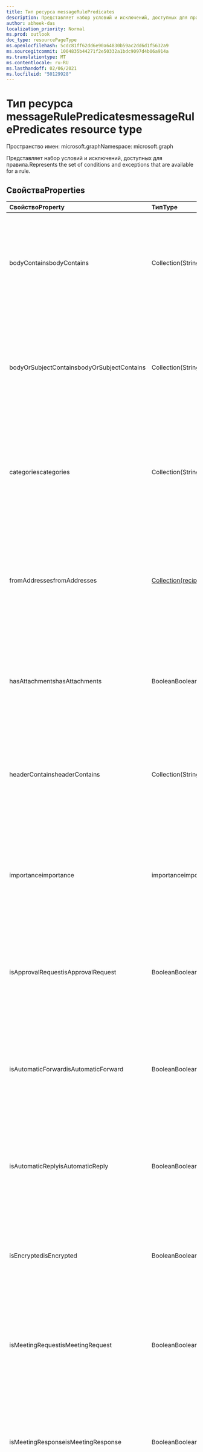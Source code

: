 ```yaml
---
title: Тип ресурса messageRulePredicates
description: Представляет набор условий и исключений, доступных для правила.
author: abheek-das
localization_priority: Normal
ms.prod: outlook
doc_type: resourcePageType
ms.openlocfilehash: 5cdc81ff62dd6e90a64830b59ac2dd6d1f5632a9
ms.sourcegitcommit: 1004835b44271f2e50332a1bdc9097d4b06a914a
ms.translationtype: MT
ms.contentlocale: ru-RU
ms.lasthandoff: 02/06/2021
ms.locfileid: "50129928"
---
```

# <a name="messagerulepredicates-resource-type"></a><span data-ttu-id="cc84e-103">Тип ресурса messageRulePredicates</span><span class="sxs-lookup"><span data-stu-id="cc84e-103">messageRulePredicates resource type</span></span>

<span data-ttu-id="cc84e-104">Пространство имен: microsoft.graph</span><span class="sxs-lookup"><span data-stu-id="cc84e-104">Namespace: microsoft.graph</span></span>


<span data-ttu-id="cc84e-105">Представляет набор условий и исключений, доступных для правила.</span><span class="sxs-lookup"><span data-stu-id="cc84e-105">Represents the set of conditions and exceptions that are available for a rule.</span></span>

## <a name="properties"></a><span data-ttu-id="cc84e-106">Свойства</span><span class="sxs-lookup"><span data-stu-id="cc84e-106">Properties</span></span>
| <span data-ttu-id="cc84e-107">Свойство</span><span class="sxs-lookup"><span data-stu-id="cc84e-107">Property</span></span>     | <span data-ttu-id="cc84e-108">Тип</span><span class="sxs-lookup"><span data-stu-id="cc84e-108">Type</span></span>   |<span data-ttu-id="cc84e-109">Описание</span><span class="sxs-lookup"><span data-stu-id="cc84e-109">Description</span></span>|
|:---------------|:--------|:----------|
| <span data-ttu-id="cc84e-110">bodyContains</span><span class="sxs-lookup"><span data-stu-id="cc84e-110">bodyContains</span></span> | <span data-ttu-id="cc84e-111">Collection(String)</span><span class="sxs-lookup"><span data-stu-id="cc84e-111">Collection(String)</span></span> | <span data-ttu-id="cc84e-112">Представляет строки, которые должны 	присутствовать в тексте входящего сообщения, чтобы применялось условие или исключение.</span><span class="sxs-lookup"><span data-stu-id="cc84e-112">Represents the strings that should appear in the body of an incoming message in order for the condition or exception to apply.</span></span> |
| <span data-ttu-id="cc84e-113">bodyOrSubjectContains</span><span class="sxs-lookup"><span data-stu-id="cc84e-113">bodyOrSubjectContains</span></span> | <span data-ttu-id="cc84e-114">Collection(String)</span><span class="sxs-lookup"><span data-stu-id="cc84e-114">Collection(String)</span></span> | <span data-ttu-id="cc84e-115">Представляет строки, которые должны присутствовать в тексте или теме входящего сообщения, чтобы применялось условие или исключение.</span><span class="sxs-lookup"><span data-stu-id="cc84e-115">Represents the strings that should appear in the body or subject of an incoming message in order for the condition or exception to apply.</span></span> |
| <span data-ttu-id="cc84e-116">categories</span><span class="sxs-lookup"><span data-stu-id="cc84e-116">categories</span></span> | <span data-ttu-id="cc84e-117">Collection(String)</span><span class="sxs-lookup"><span data-stu-id="cc84e-117">Collection(String)</span></span> | <span data-ttu-id="cc84e-118">Представляет категории, к которым должно относиться входящее сообщение, чтобы применялось условие или исключение.</span><span class="sxs-lookup"><span data-stu-id="cc84e-118">Represents the categories that an incoming message should be labeled with in order for the condition or exception to apply.</span></span> |
| <span data-ttu-id="cc84e-119">fromAddresses</span><span class="sxs-lookup"><span data-stu-id="cc84e-119">fromAddresses</span></span> | <span data-ttu-id="cc84e-120">[Collection(recipient)](recipient.md)</span><span class="sxs-lookup"><span data-stu-id="cc84e-120">Collection([recipient](recipient.md))</span></span> | <span data-ttu-id="cc84e-121">Представляет электронные адреса конкретных отправителей, при наличии которых ко входящему сообщению применяется условие или исключение.</span><span class="sxs-lookup"><span data-stu-id="cc84e-121">Represents the specific sender email addresses of an incoming message in order for the condition or exception to apply.</span></span> |
| <span data-ttu-id="cc84e-122">hasAttachments</span><span class="sxs-lookup"><span data-stu-id="cc84e-122">hasAttachments</span></span> | <span data-ttu-id="cc84e-123">Boolean</span><span class="sxs-lookup"><span data-stu-id="cc84e-123">Boolean</span></span> | <span data-ttu-id="cc84e-124">Указывает, должно ли входящее сообщение содержать вложения, чтобы применялось условие или исключение.</span><span class="sxs-lookup"><span data-stu-id="cc84e-124">Indicates whether an incoming message must have attachments in order for the condition or exception to apply.</span></span> |
| <span data-ttu-id="cc84e-125">headerContains</span><span class="sxs-lookup"><span data-stu-id="cc84e-125">headerContains</span></span> | <span data-ttu-id="cc84e-126">Collection(String)</span><span class="sxs-lookup"><span data-stu-id="cc84e-126">Collection(String)</span></span> | <span data-ttu-id="cc84e-127">Представляет строки, которые должны присутствовать в заголовках входящего сообщения, чтобы применялось условие или исключение.</span><span class="sxs-lookup"><span data-stu-id="cc84e-127">Represents the strings that appear in the headers of an incoming message in order for the condition or exception to apply.</span></span> |
| <span data-ttu-id="cc84e-128">importance</span><span class="sxs-lookup"><span data-stu-id="cc84e-128">importance</span></span> | <span data-ttu-id="cc84e-129">importance</span><span class="sxs-lookup"><span data-stu-id="cc84e-129">importance</span></span> | <span data-ttu-id="cc84e-130">Уровень важности, который должен быть задан для входящего сообщения, чтобы применялось условие или исключение: `low`, `normal`, `high`.</span><span class="sxs-lookup"><span data-stu-id="cc84e-130">The importance that is stamped on an incoming message in order for the condition or exception to apply: `low`, `normal`, `high`.</span></span> |
| <span data-ttu-id="cc84e-131">isApprovalRequest</span><span class="sxs-lookup"><span data-stu-id="cc84e-131">isApprovalRequest</span></span> | <span data-ttu-id="cc84e-132">Boolean</span><span class="sxs-lookup"><span data-stu-id="cc84e-132">Boolean</span></span> | <span data-ttu-id="cc84e-133">Указывает, должно ли входящее сообщение быть запросом утверждения, чтобы применялось условие или исключение.</span><span class="sxs-lookup"><span data-stu-id="cc84e-133">Indicates whether an incoming message must be an approval request in order for the condition or exception to apply.</span></span> |
| <span data-ttu-id="cc84e-134">isAutomaticForward</span><span class="sxs-lookup"><span data-stu-id="cc84e-134">isAutomaticForward</span></span> | <span data-ttu-id="cc84e-135">Boolean</span><span class="sxs-lookup"><span data-stu-id="cc84e-135">Boolean</span></span> | <span data-ttu-id="cc84e-136">Указывает, должно ли входящее сообщение быть автоматически пересланным, чтобы применялось условие или исключение.</span><span class="sxs-lookup"><span data-stu-id="cc84e-136">Indicates whether an incoming message must be automatically forwarded in order for the condition or exception to apply.</span></span> |
| <span data-ttu-id="cc84e-137">isAutomaticReply</span><span class="sxs-lookup"><span data-stu-id="cc84e-137">isAutomaticReply</span></span> | <span data-ttu-id="cc84e-138">Boolean</span><span class="sxs-lookup"><span data-stu-id="cc84e-138">Boolean</span></span> | <span data-ttu-id="cc84e-139">Указывает, должно ли входящее сообщение быть автоматическим ответом, чтобы применялось условие или исключение.</span><span class="sxs-lookup"><span data-stu-id="cc84e-139">Indicates whether an incoming message must be an auto reply in order for the condition or exception to apply.</span></span> |
| <span data-ttu-id="cc84e-140">isEncrypted</span><span class="sxs-lookup"><span data-stu-id="cc84e-140">isEncrypted</span></span> | <span data-ttu-id="cc84e-141">Boolean</span><span class="sxs-lookup"><span data-stu-id="cc84e-141">Boolean</span></span> | <span data-ttu-id="cc84e-142">Указывает, должно ли входящее сообщение быть зашифровано, чтобы применялось условие или исключение.</span><span class="sxs-lookup"><span data-stu-id="cc84e-142">Indicates whether an incoming message must be encrypted in order for the condition or exception to apply.</span></span> |
| <span data-ttu-id="cc84e-143">isMeetingRequest</span><span class="sxs-lookup"><span data-stu-id="cc84e-143">isMeetingRequest</span></span> | <span data-ttu-id="cc84e-144">Boolean</span><span class="sxs-lookup"><span data-stu-id="cc84e-144">Boolean</span></span> | <span data-ttu-id="cc84e-145">Указывает, должно ли входящее сообщение быть приглашением на собрание, чтобы применялось условие или исключение.</span><span class="sxs-lookup"><span data-stu-id="cc84e-145">Indicates whether an incoming message must be a meeting request in order for the condition or exception to apply.</span></span> |
| <span data-ttu-id="cc84e-146">isMeetingResponse</span><span class="sxs-lookup"><span data-stu-id="cc84e-146">isMeetingResponse</span></span> | <span data-ttu-id="cc84e-147">Boolean</span><span class="sxs-lookup"><span data-stu-id="cc84e-147">Boolean</span></span> | <span data-ttu-id="cc84e-148">Указывает, должно ли входящее сообщение быть ответом на приглашение на собрание, чтобы применялось условие или исключение.</span><span class="sxs-lookup"><span data-stu-id="cc84e-148">Indicates whether an incoming message must be a meeting response in order for the condition or exception to apply.</span></span> |
| <span data-ttu-id="cc84e-149">isNonDeliveryReport</span><span class="sxs-lookup"><span data-stu-id="cc84e-149">isNonDeliveryReport</span></span> | <span data-ttu-id="cc84e-150">Boolean</span><span class="sxs-lookup"><span data-stu-id="cc84e-150">Boolean</span></span> | <span data-ttu-id="cc84e-151">Указывает, должно ли входящее сообщение быть отчетом о недоставке, чтобы применялось условие или исключение.</span><span class="sxs-lookup"><span data-stu-id="cc84e-151">Indicates whether an incoming message must be a non-delivery report in order for the condition or exception to apply.</span></span> |
| <span data-ttu-id="cc84e-152">isPermissionControlled</span><span class="sxs-lookup"><span data-stu-id="cc84e-152">isPermissionControlled</span></span> | <span data-ttu-id="cc84e-153">Boolean</span><span class="sxs-lookup"><span data-stu-id="cc84e-153">Boolean</span></span> | <span data-ttu-id="cc84e-154">Указывает, должно ли быть включено управление разрешениями (защита RMS) для входящего сообщения, чтобы к нему применялось условие или исключение.</span><span class="sxs-lookup"><span data-stu-id="cc84e-154">Indicates whether an incoming message must be permission controlled (RMS-protected) in order for the condition or exception to apply.</span></span> |
| <span data-ttu-id="cc84e-155">isReadReceipt</span><span class="sxs-lookup"><span data-stu-id="cc84e-155">isReadReceipt</span></span> | <span data-ttu-id="cc84e-156">Boolean</span><span class="sxs-lookup"><span data-stu-id="cc84e-156">Boolean</span></span> | <span data-ttu-id="cc84e-157">Указывает, должно ли входящее сообщение быть уведомлением о прочтении, чтобы применялось условие или исключение.</span><span class="sxs-lookup"><span data-stu-id="cc84e-157">Indicates whether an incoming message must be a read receipt in order for the condition or exception to apply.</span></span> |
| <span data-ttu-id="cc84e-158">isSigned</span><span class="sxs-lookup"><span data-stu-id="cc84e-158">isSigned</span></span> | <span data-ttu-id="cc84e-159">Boolean</span><span class="sxs-lookup"><span data-stu-id="cc84e-159">Boolean</span></span> | <span data-ttu-id="cc84e-160">Указывает, должно ли входящее сообщение иметь подпись S/MIME, чтобы применялось условие или исключение.</span><span class="sxs-lookup"><span data-stu-id="cc84e-160">Indicates whether an incoming message must be S/MIME-signed in order for the condition or exception to apply.</span></span> |
| <span data-ttu-id="cc84e-161">isVoicemail</span><span class="sxs-lookup"><span data-stu-id="cc84e-161">isVoicemail</span></span> | <span data-ttu-id="cc84e-162">Boolean</span><span class="sxs-lookup"><span data-stu-id="cc84e-162">Boolean</span></span> | <span data-ttu-id="cc84e-163">Указывает, должно ли входящее сообщение быть сообщением голосовой почты, чтобы к нему применялось условие или исключение.</span><span class="sxs-lookup"><span data-stu-id="cc84e-163">Indicates whether an incoming message must be a voice mail in order for the condition or exception to apply.</span></span> |
| <span data-ttu-id="cc84e-164">messageActionFlag</span><span class="sxs-lookup"><span data-stu-id="cc84e-164">messageActionFlag</span></span> | <span data-ttu-id="cc84e-165">messageActionFlag</span><span class="sxs-lookup"><span data-stu-id="cc84e-165">messageActionFlag</span></span>  | <span data-ttu-id="cc84e-166">Представляет значение флага для действия, которое должно присутствовать во входящем сообщении, чтобы к нему применялось условие или исключение.</span><span class="sxs-lookup"><span data-stu-id="cc84e-166">Represents the flag-for-action value that appears on an incoming message in order for the condition or exception to apply.</span></span> <span data-ttu-id="cc84e-167">Возможные значения: `any` , `call` , , , , , `doNotForward` , `followUp` `fyi` `forward` `noResponseNecessary` `read` `reply` `replyToAll` `review` .</span><span class="sxs-lookup"><span data-stu-id="cc84e-167">The possible values are: `any`, `call`, `doNotForward`, `followUp`, `fyi`, `forward`, `noResponseNecessary`, `read`, `reply`, `replyToAll`, `review`.</span></span> |
| <span data-ttu-id="cc84e-168">notSentToMe</span><span class="sxs-lookup"><span data-stu-id="cc84e-168">notSentToMe</span></span> | <span data-ttu-id="cc84e-169">Boolean</span><span class="sxs-lookup"><span data-stu-id="cc84e-169">Boolean</span></span> | <span data-ttu-id="cc84e-170">Указывает, должно ли условие или исключение применяться только в том случае, если владелец почтового ящика не является получателем входящего сообщения.</span><span class="sxs-lookup"><span data-stu-id="cc84e-170">Indicates whether the owner of the mailbox must not be a recipient of an incoming message in order for the condition or exception to apply.</span></span> |
| <span data-ttu-id="cc84e-171">recipientContains</span><span class="sxs-lookup"><span data-stu-id="cc84e-171">recipientContains</span></span> | <span data-ttu-id="cc84e-172">Collection(String)</span><span class="sxs-lookup"><span data-stu-id="cc84e-172">Collection(String)</span></span> | <span data-ttu-id="cc84e-173">Представляет строки, которые должны присутствовать в свойстве **toRecipients** или **ccRecipients** входящего сообщения, чтобы к нему применялось условие или исключение.</span><span class="sxs-lookup"><span data-stu-id="cc84e-173">Represents the strings that appear in either the **toRecipients** or **ccRecipients** properties of an incoming message in order for the condition or exception to apply.</span></span> |
| <span data-ttu-id="cc84e-174">senderContains</span><span class="sxs-lookup"><span data-stu-id="cc84e-174">senderContains</span></span> | <span data-ttu-id="cc84e-175">Collection(String)</span><span class="sxs-lookup"><span data-stu-id="cc84e-175">Collection(String)</span></span> | <span data-ttu-id="cc84e-176">Представляет строки, которые должны присутствовать в свойстве **from** входящего сообщения, чтобы к нему применялось условие или исключение.</span><span class="sxs-lookup"><span data-stu-id="cc84e-176">Represents the strings that appear in the **from** property of an incoming message in order for the condition or exception to apply.</span></span> |
| <span data-ttu-id="cc84e-177">sensitivity</span><span class="sxs-lookup"><span data-stu-id="cc84e-177">sensitivity</span></span> | <span data-ttu-id="cc84e-178">sensitivity</span><span class="sxs-lookup"><span data-stu-id="cc84e-178">sensitivity</span></span> | <span data-ttu-id="cc84e-179">Представляет уровень конфиденциальности, который должен быть задан для входящего сообщения, чтобы к нему применялось условие или исключение.</span><span class="sxs-lookup"><span data-stu-id="cc84e-179">Represents the sensitivity level that must be stamped on an incoming message in order for the condition or exception to apply.</span></span> <span data-ttu-id="cc84e-180">Допустимые значения: `normal`, `personal`, `private`, `confidential`.</span><span class="sxs-lookup"><span data-stu-id="cc84e-180">The possible values are: `normal`, `personal`, `private`, `confidential`.</span></span> |
| <span data-ttu-id="cc84e-181">sentCcMe</span><span class="sxs-lookup"><span data-stu-id="cc84e-181">sentCcMe</span></span> | <span data-ttu-id="cc84e-182">Boolean</span><span class="sxs-lookup"><span data-stu-id="cc84e-182">Boolean</span></span> | <span data-ttu-id="cc84e-183">Указывает, должен ли владелец почтового ящика быть указан в свойстве **ccRecipients** входящего сообщения, чтобы применялось условие или исключение.</span><span class="sxs-lookup"><span data-stu-id="cc84e-183">Indicates whether the owner of the mailbox must be in the **ccRecipients** property of an incoming message in order for the condition or exception to apply.</span></span> |
| <span data-ttu-id="cc84e-184">sentOnlyToMe</span><span class="sxs-lookup"><span data-stu-id="cc84e-184">sentOnlyToMe</span></span> | <span data-ttu-id="cc84e-185">Boolean</span><span class="sxs-lookup"><span data-stu-id="cc84e-185">Boolean</span></span> | <span data-ttu-id="cc84e-186">Указывает, должен ли владелец почтового ящика быть единственным получателем входящего сообщения, чтобы применялось условие или исключение.</span><span class="sxs-lookup"><span data-stu-id="cc84e-186">Indicates whether the owner of the mailbox must be the only recipient in an incoming message in order for the condition or exception to apply.</span></span> |
| <span data-ttu-id="cc84e-187">sentToAddresses</span><span class="sxs-lookup"><span data-stu-id="cc84e-187">sentToAddresses</span></span> | <span data-ttu-id="cc84e-188">[Collection(recipient)](recipient.md)</span><span class="sxs-lookup"><span data-stu-id="cc84e-188">Collection([recipient](recipient.md))</span></span> | <span data-ttu-id="cc84e-189">Представляет электронные адреса, на которые должно быть отправлено входящее сообщение, чтобы к нему применялось условие или исключение.</span><span class="sxs-lookup"><span data-stu-id="cc84e-189">Represents the email addresses that an incoming message must have been sent to in order for the condition or exception to apply.</span></span> |
| <span data-ttu-id="cc84e-190">sentToMe</span><span class="sxs-lookup"><span data-stu-id="cc84e-190">sentToMe</span></span> | <span data-ttu-id="cc84e-191">Boolean</span><span class="sxs-lookup"><span data-stu-id="cc84e-191">Boolean</span></span> | <span data-ttu-id="cc84e-192">Указывает, должен ли владелец почтового ящика быть указан в свойстве **toRecipients** входящего сообщения, чтобы применялось условие или исключение.</span><span class="sxs-lookup"><span data-stu-id="cc84e-192">Indicates whether the owner of the mailbox must be in the **toRecipients** property of an incoming message in order for the condition or exception to apply.</span></span> |
| <span data-ttu-id="cc84e-193">sentToOrCcMe</span><span class="sxs-lookup"><span data-stu-id="cc84e-193">sentToOrCcMe</span></span> | <span data-ttu-id="cc84e-194">Boolean</span><span class="sxs-lookup"><span data-stu-id="cc84e-194">Boolean</span></span> | <span data-ttu-id="cc84e-195">Указывает, должен ли владелец почтового ящика быть указан в свойстве **toRecipients** или **ccRecipients** входящего сообщения, чтобы применялось условие или исключение.</span><span class="sxs-lookup"><span data-stu-id="cc84e-195">Indicates whether the owner of the mailbox must be in either a **toRecipients** or **ccRecipients** property of an incoming message in order for the condition or exception to apply.</span></span> |
| <span data-ttu-id="cc84e-196">subjectContains</span><span class="sxs-lookup"><span data-stu-id="cc84e-196">subjectContains</span></span> | <span data-ttu-id="cc84e-197">Collection(String)</span><span class="sxs-lookup"><span data-stu-id="cc84e-197">Collection(String)</span></span> | <span data-ttu-id="cc84e-198">Представляет строки, которые должны присутствовать в теме входящего сообщения, чтобы к нему применялось условие или исключение.</span><span class="sxs-lookup"><span data-stu-id="cc84e-198">Represents the strings that appear in the subject of an incoming message in order for the condition or exception to apply.</span></span> |
| <span data-ttu-id="cc84e-199">withinSizeRange</span><span class="sxs-lookup"><span data-stu-id="cc84e-199">withinSizeRange</span></span> | [<span data-ttu-id="cc84e-200">sizeRange</span><span class="sxs-lookup"><span data-stu-id="cc84e-200">sizeRange</span></span>](sizerange.md) | <span data-ttu-id="cc84e-201">Представляет минимальное и максимальное значения (в килобайтах), между которыми должен находиться размер входящего сообщения, чтобы применялось условие или исключение.</span><span class="sxs-lookup"><span data-stu-id="cc84e-201">Represents the minimum and maximum sizes (in kilobytes) that an incoming message must fall in between in order for the condition or exception to apply.</span></span> |

## <a name="json-representation"></a><span data-ttu-id="cc84e-202">Представление JSON</span><span class="sxs-lookup"><span data-stu-id="cc84e-202">JSON representation</span></span>
<span data-ttu-id="cc84e-203">Ниже представлено описание ресурса в формате JSON.</span><span class="sxs-lookup"><span data-stu-id="cc84e-203">Here is a JSON representation of the resource.</span></span>

<!-- {
  "blockType": "resource",
  "optionalProperties": [
   ],
  "@odata.type": "microsoft.graph.messageRulePredicates"
}-->

```json
{
  "bodyContains": ["String"],
  "bodyOrSubjectContains": ["String"],
  "categories": ["String"],
  "fromAddresses": [{"@odata.type": "microsoft.graph.recipient"}],
  "hasAttachments": "Boolean",
  "headerContains": ["String"],
  "importance": "String",
  "isApprovalRequest": "Boolean",
  "isAutomaticForward": "Boolean",
  "isAutomaticReply": "Boolean",
  "isEncrypted": "Boolean",
  "isMeetingRequest": "Boolean",
  "isMeetingResponse": "Boolean",
  "isNonDeliveryReport": "Boolean",
  "isPermissionControlled": "Boolean",
  "isReadReceipt": "Boolean",
  "isSigned": "Boolean",
  "isVoicemail": "Boolean",
  "messageActionFlag": "String",
  "notSentToMe": "Boolean",
  "recipientContains": ["String"],
  "senderContains": ["String"],
  "sensitivity": "String",
  "sentCcMe": "Boolean",
  "sentOnlyToMe": "Boolean",
  "sentToAddresses": [{"@odata.type": "microsoft.graph.recipient"}],
  "sentToMe": "Boolean",
  "sentToOrCcMe": "Boolean",
  "subjectContains": ["String"],
  "withinSizeRange": {"@odata.type": "microsoft.graph.sizeRange"}
}

```

<!-- uuid: 8fcb5dbc-d5aa-4681-8e31-b001d5168d79
2015-10-25 14:57:30 UTC -->
<!-- {
  "type": "#page.annotation",
  "description": "messageRulePredicates resource",
  "keywords": "",
  "section": "documentation",
  "tocPath": ""
}-->

